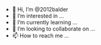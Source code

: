 - 👋 Hi, I’m @2012balder
- 👀 I’m interested in ...
- 🌱 I’m currently learning ...
- 💞️ I’m looking to collaborate on ...
- 📫 How to reach me ...

<!---
2012balder/2012balder is a ✨ special ✨ repository because its `README.md` (this file) appears on your GitHub profile.
You can click the Preview link to take a look at your changes.
--->
